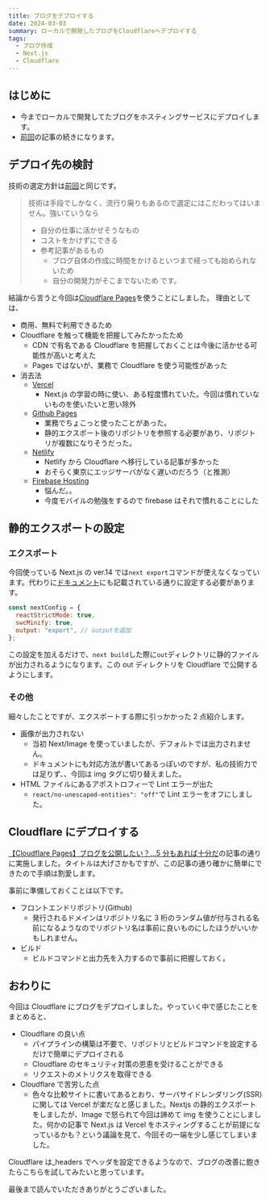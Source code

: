 ```yaml
---
title: ブログをデプロイする
date: 2024-03-03
summary: ローカルで開発したブログをCloudflareへデプロイする
tags:
  - ブログ作成
  - Next.js
  - Cloudflare
---
```


## はじめに

- 今までローカルで開発してたブログをホスティングサービスにデプロイします。
- [前回](20240301_blog-start)の記事の続きになります。

## デプロイ先の検討

技術の選定方針は[前回](20240301_blog-start)と同じです。

> 技術は手段でしかなく、流行り廃りもあるので選定にはこだわってはいません。強いていうなら
>
> - 自分の仕事に活かせそうなもの
> - コストをかけずにできる
> - 参考記事があるもの
>   - ブログ自体の作成に時間をかけるといつまで経っても始められないため
>   - 自分の開発力がそこまでないため
>     です。

結論から言うと今回は[Cloudflare Pages](https://pages.cloudflare.com/)を使うことにしました。
理由としては、

- 商用、無料で利用できるため
- Cloudflare を触って機能を把握してみたかったため
  - CDN で有名である Cloudflare を把握しておくことは今後に活かせる可能性が高いと考えた
  - Pages ではないが、業務で Cloudflare を使う可能性があった
- 消去法
  - [Vercel](https://vercel.com/)
    - Next.js の学習の時に使い、ある程度慣れていた。今回は慣れていないものを使いたいと思い除外
  - [Github Pages](https://pages.github.com/)
    - 業務でちょこっと使ったことがあった。
    - 静的エクスポート後のリポジトリを参照する必要があり、リポジトリが複数になりそうだった。
  - [Netlify](https://www.netlify.com/)
    - Netlify から Cloudflare へ移行している記事が多かった
    - おそらく東京にエッジサーバがなく遅いのだろう（と推測）
  - [Firebase Hosting](https://firebase.google.com/docs/hosting?hl=ja)
    - 悩んだ。。
    - 今度モバイルの勉強をするので firebase はそれで慣れることにした

## 静的エクスポートの設定

### エクスポート

今回使っている Next.js の ver.14 では`next export`コマンドが使えなくなっています。代わりに[ドキュメント](https://nextjs.org/docs/pages/building-your-application/deploying/static-exports)にも記載されている通りに設定する必要があります。

```javascript
const nextConfig = {
  reactStrictMode: true,
  swcMinify: true,
  output: "export", // outputを追加
};
```

この設定を加えるだけで、`next build`した際に`out`ディレクトリに静的ファイルが出力されるようになります。この out ディレクトリを Cloudflare で公開するようにします。

### その他

細々したことですが、エクスポートする際に引っかかった 2 点紹介します。

- 画像が出力されない
  - 当初 Next/Image を使っていましたが、デフォルトでは出力されません。
  - ドキュメントにも対応方法が書いてあるっぽいのですが、私の技術力では足りず、、今回は img タグに切り替えました。
- HTML ファイルにあるアポストロフィーで Lint エラーが出た
  - `react/no-unescaped-entities": "off"`で Lint エラーをオフにしました。

## Cloudflare にデプロイする

[【Cloudflare Pages】ブログを公開したい？...5 分もあれば十分だ](https://zenn.dev/rivine/articles/2023-06-23-deploy-hugo-to-cloudflare-pages)の記事の通りに実施しました。タイトルは大げさかもですが、この記事の通り確かに簡単にできたので手順は割愛します。

事前に準備しておくことは以下です。

- フロントエンドリポジトリ(Github)
  - 発行されるドメインはリポジトリ名に 3 桁のランダム値が付与される名前になるようなのでリポジトリ名は事前に良いものにしたほうがいいかもしれません。
- ビルド
  - ビルドコマンドと出力先を入力するので事前に把握しておく。

## おわりに

今回は Cloudflare にブログをデプロイしました。やっていく中で感じたことをまとめると、

- Cloudflare の良い点
  - パイプラインの構築は不要で、リポジトリとビルドコマンドを設定するだけで簡単にデプロイされる
  - Cloudflare のセキュリティ対策の恩恵を受けることができる
  - リクエストのメトリクスを取得できる
- Cloudflare で苦労した点
  - 色々な比較サイトに書いてあるとおり、サーバサイドレンダリング(SSR)に関しては Vercel が楽だなと感じました。Nextjs の静的エクスポートをしましたが、Image で怒られて今回は諦めて img を使うことにしました。何かの記事で Next.js は Vercel をホスティングすることが前提になっているかも？という議論を見て、今回その一端を少し感じてしまいました。

Cloudflare は\_headers でヘッダを設定できるようなので、ブログの改善に飽きたらこちらを試してみたいと思っています。

最後まで読んでいただきありがとうございました。
